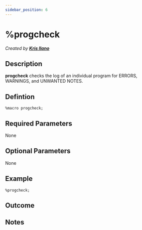 ```yaml
---
sidebar_position: 6
---
```


# %progcheck

_Created by [**Kris Ilano**](mailto:kristoffer.ilano@emanatebiostats.com?subject=User%20Guide:%20progcheck)_

## Description

**progcheck** checks the log of an individual program for ERRORS, WARNINGS, and UNWANTED NOTES.

## Defintion

```sas
%macro progcheck;
```

## Required Parameters

None

## Optional Parameters

None

## Example

```sas
%progcheck;
```

## Outcome

## Notes
